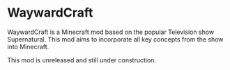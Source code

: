 # WaywardCraft
WaywardCraft is a Minecraft mod based on the popular Television show Supernatural. This mod aims to incorporate all key concepts from the show into Minecraft.

This mod is unreleased and still under construction.
